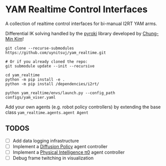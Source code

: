 # YAM Realtime Control Interfaces

A collection of realtime control interfaces for bi-manual I2RT YAM arms.

Differential IK solving handled by the [pyroki](https://github.com/chungmin99/pyroki) library developed by [Chung-Min Kim](https://chungmin99.github.io/)! 

```
git clone --recurse-submodules https://github.com/uynitsuj/yam_realtime.git

# Or if you already cloned the repo:
git submodule update --init --recursive

cd yam_realtime
python -m pip install -e .
python -m pip install /dependencies/i2rt/

python yam_realtime/envs/launch.py --config_path configs/yam_viser.yaml
```

Add your own agents (e.g. robot policy controllers) by extending the base class `yam_realtime.agents.agent Agent`

## TODOS

- [ ] Add data logging infrastructure
- [ ] Implement a [Diffusion Policy](https://diffusion-policy.cs.columbia.edu/) agent controller
- [ ] Implement a [Physical Intelligence π0](https://www.physicalintelligence.company/blog/pi0) agent controller
- [ ] Debug frame twitching in visualization